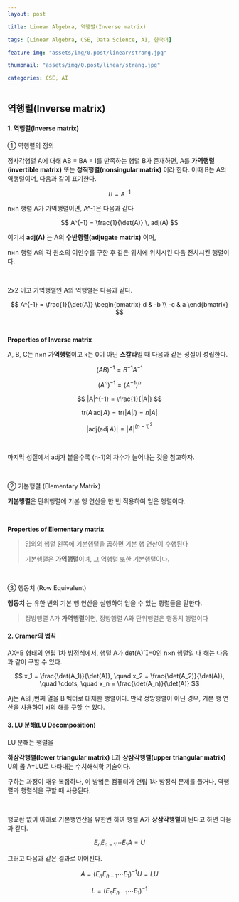 ```yaml
---
layout: post

title: Linear Algebra, 역행렬(Inverse matrix)

tags: [Linear Algebra, CSE, Data Science, AI, 한국어]

feature-img: "assets/img/0.post/linear/strang.jpg"

thumbnail: "assets/img/0.post/linear/strang.jpg"

categories: CSE, AI
---
```


## 역행렬(Inverse matrix)

#### 1. 역행렬(Inverse matrix)

① 역행렬의 정의<br>

정사각행렬 A에 대해 AB = BA = I를 만족하는 행렬 B가 존재하면, A를 **가역행렬(invertible matrix)** 또는 **정칙행렬(nonsingular matrix)** 이라 한다. 이때 B는 A의 역행렬이며, 다음과 같이 표기한다. <br>

$$
B=A^{-1}
$$

n×n 행렬 A가 가역행렬이면, A^-1은 다음과 같다

$$
A^{-1} = \frac{1}{\det(A)} \, adj(A)
$$

여기서 **adj(A)** 는 A의 **수반행렬(adjugate matrix)** 이며, <br>

n×n 행렬 A의 각 원소의 여인수를 구한 후 같은 위치에 위치시킨 다음 전치시킨 행렬이다.

<br>

2x2 이고 가역행렬인 A의 역행렬은 다음과 같다.

$$
A^{-1} = \frac{1}{\det(A)}
\begin{bmatrix}
d & -b \\
-c & a
\end{bmatrix}
$$

<br>

**Properties of Inverse matrix** <br>

A, B, C는 n×n **가역행렬**이고 k는 0이 아닌 **스칼라**일 때 다음과 같은 성질이 성립한다.

$$
(AB)^{-1} = B^{-1} A^{-1}
$$

$$
(A^n)^{-1} = (A^{-1})^n
$$

$$
|A|^{-1} = \frac{1}{|A|}
$$

$$
\mathrm{tr}(A \, \mathrm{adj} \, A) = \mathrm{tr}(|A| I) = n|A|
$$

$$
|\mathrm{adj}(\mathrm{adj} \, A)| = |A|^{(n-1)^2}
$$

<br>

마지막 성질에서 adj가 붙을수록 (n-1)의 차수가 늘어나는 것을 참고하자.

<br>

② 기본행렬 (Elementary Matrix) <br>

**기본행렬**은 단위행렬에 기본 행 연산을 한 번 적용하여 얻은 행렬이다.

<br>

**Properties of Elementary matrix** <br>

> 임의의 행렬 왼쪽에 기본행렬을 곱하면 기본 행 연산이 수행된다 <br>
> 
> 기본행렬은 **가역행렬**이며, 그 역행렬 또한 기본행렬이다.

<br>

③ 행동치 (Row Equivalent) <br>

**행동치** 는 유한 번의 기본 행 연산을 실행하여 얻을 수 있는 행렬들을 말한다. <br>

> 정방행렬 A가 **가역행렬**이면, 정방행렬 A와 단위행렬은 행동치 행렬이다

#### 2. Cramer의 법칙

AX=B 형태의 연립 1차 방정식에서, 행렬 A가 det(A)=0인 n×n 행렬일 때 해는 다음과 같이 구할 수 있다.

$$
x_1 = \frac{\det(A_1)}{\det(A)}, \quad
x_2 = \frac{\det(A_2)}{\det(A)}, \quad
\cdots, \quad
x_n = \frac{\det(A_n)}{\det(A)}
$$

Aj​는 A의 j번째 열을 B 벡터로 대체한 행렬이다. 만약 정방행렬이 아닌 경우, 기본 행 연산을 사용하여 xi​의 해를 구할 수 있다.

#### 3. LU 분해(LU Decomposition)

LU 분해는 행렬을

**하삼각행렬(lower triangular matrix)** L과 **상삼각행렬(upper triangular matrix)** U의 곱 A=LU로 나타내는 수치해석학 기술이다. <br>

구하는 과정이 매우 복잡하나, 이 방법은 컴퓨터가 연립 1차 방정식 문제를 풀거나, 역행렬과 행렬식을 구할 때 사용된다.

<br>

행교환 없이 아래로 기본행연산을 유한번 하여 행렬 A가 **상삼각행렬**이 된다고 하면 다음과 같다.

$$
E_n E_{n-1} \cdots E_1 A = U
$$

그러고 다음과 같은 결과로 이어진다.

$$
A = (E_n E_{n-1} \cdots E_1)^{-1} U = L U
$$

$$
L = (E_n E_{n-1} \cdots E_1)^{-1}
$$